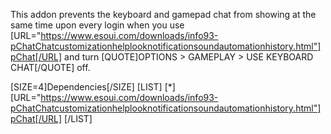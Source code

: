 This addon prevents the keyboard and gamepad chat from showing at the same time upon every login
when you use [URL="https://www.esoui.com/downloads/info93-pChatChatcustomizationhelplooknotificationsoundautomationhistory.html"]pChat[/URL] and turn [QUOTE]OPTIONS > GAMEPLAY > USE KEYBOARD CHAT[/QUOTE] off.

[SIZE=4]Dependencies[/SIZE]
[LIST]
[*] [URL="https://www.esoui.com/downloads/info93-pChatChatcustomizationhelplooknotificationsoundautomationhistory.html"]pChat[/URL]
[/LIST]
